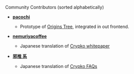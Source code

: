 Community Contributors (sorted alphabetically)

* **[pacochi](https://pawoo.net/@pacochi)**

  * Prototype of [Origins Tree](http://let.hatelabo.jp/pacochi/let/hJmc-bbGmZpw), integrated in out frontend.

* **[nemuriyacoffee](https://gorosuke.blue)**

  * Japanese translation of [Crypko whitepaper](https://gorosuke.blue/2018/06/05/post-2669/)

* **[邪推 系](https://twitter.com/anntamania)**

  * Japanese translation of [Crypko FAQs](https://crypko.ai/#/faqs)

